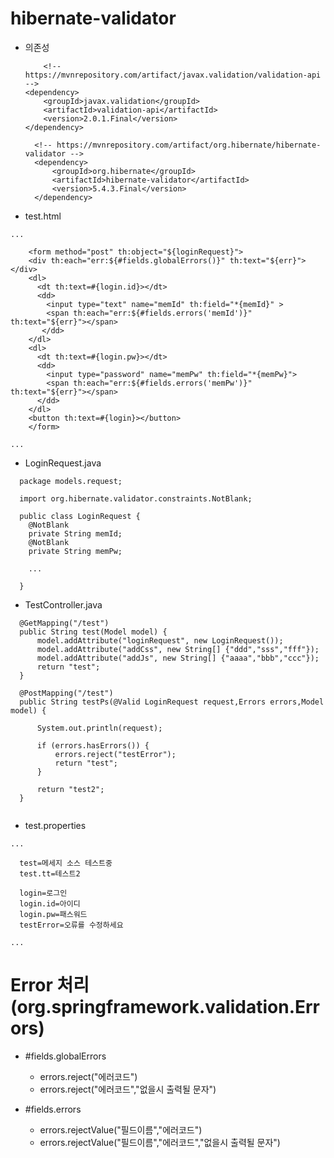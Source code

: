 # hibernate-validator
  - 의존성
    ~~~
        <!-- https://mvnrepository.com/artifact/javax.validation/validation-api -->
    <dependency>
        <groupId>javax.validation</groupId>
        <artifactId>validation-api</artifactId>
        <version>2.0.1.Final</version>
    </dependency>

      <!-- https://mvnrepository.com/artifact/org.hibernate/hibernate-validator -->
      <dependency>
          <groupId>org.hibernate</groupId>
          <artifactId>hibernate-validator</artifactId>
          <version>5.4.3.Final</version>
      </dependency>
    ~~~
    
  - test.html
  ~~~
  ...
  
      <form method="post" th:object="${loginRequest}">
      <div th:each="err:${#fields.globalErrors()}" th:text="${err}"></div>
      <dl>
        <dt th:text=#{login.id}></dt>
        <dd>
          <input type="text" name="memId" th:field="*{memId}" >
          <span th:each="err:${#fields.errors('memId')}" th:text="${err}"></span>
         </dd>
      </dl>
      <dl>
        <dt th:text=#{login.pw}></dt>
        <dd>
          <input type="password" name="memPw" th:field="*{memPw}">
          <span th:each="err:${#fields.errors('memPw')}" th:text="${err}"></span>
        </dd>
      </dl>
      <button th:text=#{login}></button>
      </form>
      
  ...
  ~~~
  
  - LoginRequest.java
  
  ~~~
    package models.request;

    import org.hibernate.validator.constraints.NotBlank;

    public class LoginRequest {
      @NotBlank
      private String memId;
      @NotBlank
      private String memPw;

      ...

    }

  ~~~
  
  - TestController.java
  ~~~
	@GetMapping("/test")
	public String test(Model model) {
		model.addAttribute("loginRequest", new LoginRequest());
		model.addAttribute("addCss", new String[] {"ddd","sss","fff"});
		model.addAttribute("addJs", new String[] {"aaaa","bbb","ccc"});
		return "test";
	}
  
	@PostMapping("/test")
	public String testPs(@Valid LoginRequest request,Errors errors,Model model) {
		
		System.out.println(request);
		
		if (errors.hasErrors()) {
			errors.reject("testError");
			return "test";
		}
		
		return "test2";
	}
	
  ~~~
  
  - test.properties
  ~~~
  ...
  
    test=메세지 소스 테스트중
    test.tt=테스트2

    login=로그인
    login.id=아이디
    login.pw=패스워드
    testError=오류를 수정하세요
  
  ...
  ~~~
  
  
# Error 처리 (org.springframework.validation.Errors)

- #fields.globalErrors
  - errors.reject("에러코드")
  - errors.reject("에러코드","없을시 출력될 문자")

- #fields.errors
  - errors.rejectValue("필드이름","에러코드")
  - errors.rejectValue("필드이름","에러코드","없을시 출력될 문자")
